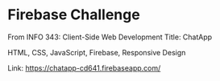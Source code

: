# Firebase Challenge

From INFO 343: Client-Side Web Development
Title: ChatApp

HTML, CSS, JavaScript, Firebase, Responsive Design

Link: https://chatapp-cd641.firebaseapp.com/
